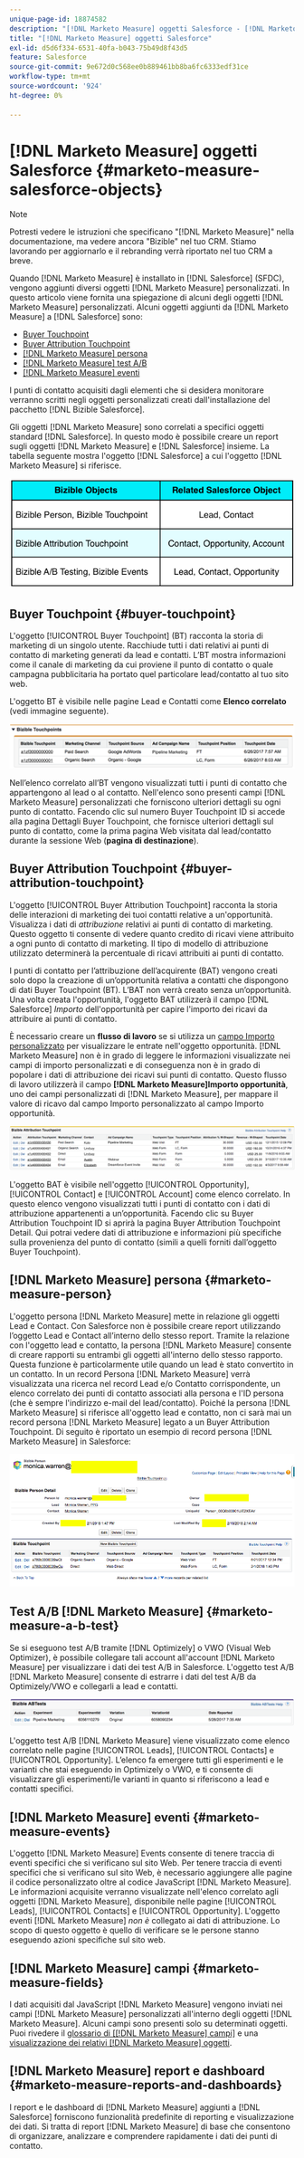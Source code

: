 ```yaml
---
unique-page-id: 18874582
description: "[!DNL Marketo Measure] oggetti Salesforce - [!DNL Marketo Measure]"
title: "[!DNL Marketo Measure] oggetti Salesforce"
exl-id: d5d6f334-6531-40fa-b043-75b49d8f43d5
feature: Salesforce
source-git-commit: 9e672d0c568ee0b889461bb8ba6fc6333edf31ce
workflow-type: tm+mt
source-wordcount: '924'
ht-degree: 0%

---
```


# [!DNL Marketo Measure] oggetti Salesforce {#marketo-measure-salesforce-objects}

>[!NOTE]
>
>Potresti vedere le istruzioni che specificano &quot;[!DNL Marketo Measure]&quot; nella documentazione, ma vedere ancora &quot;Bizible&quot; nel tuo CRM. Stiamo lavorando per aggiornarlo e il rebranding verrà riportato nel tuo CRM a breve.

Quando [!DNL Marketo Measure] è installato in [!DNL Salesforce] (SFDC), vengono aggiunti diversi oggetti [!DNL Marketo Measure] personalizzati. In questo articolo viene fornita una spiegazione di alcuni degli oggetti [!DNL Marketo Measure] personalizzati. Alcuni oggetti aggiunti da [!DNL Marketo Measure] a [!DNL Salesforce] sono:

* [Buyer Touchpoint](#touchpoint)
* [Buyer Attribution Touchpoint](#attribution)
* [[!DNL Marketo Measure] persona](#person)
* [[!DNL Marketo Measure] test A/B](#ab)
* [[!DNL Marketo Measure] eventi](#events)

I punti di contatto acquisiti dagli elementi che si desidera monitorare verranno scritti negli oggetti personalizzati creati dall&#39;installazione del pacchetto [!DNL Bizible Salesforce].

Gli oggetti [!DNL Marketo Measure] sono correlati a specifici oggetti standard [!DNL Salesforce]. In questo modo è possibile creare un report sugli oggetti [!DNL Marketo Measure] e [!DNL Salesforce] insieme. La tabella seguente mostra l&#39;oggetto [!DNL Salesforce] a cui l&#39;oggetto [!DNL Marketo Measure] si riferisce.

![](assets/1-1.png)

## Buyer Touchpoint {#buyer-touchpoint}

L&#39;oggetto [!UICONTROL Buyer Touchpoint] (BT) racconta la storia di marketing di un singolo utente. Racchiude tutti i dati relativi ai punti di contatto di marketing generati da lead e contatti. L’BT mostra informazioni come il canale di marketing da cui proviene il punto di contatto o quale campagna pubblicitaria ha portato quel particolare lead/contatto al tuo sito web.

L&#39;oggetto BT è visibile nelle pagine Lead e Contatti come **Elenco correlato** (vedi immagine seguente).

![](assets/2-1.png)

Nell’elenco correlato all’BT vengono visualizzati tutti i punti di contatto che appartengono al lead o al contatto. Nell&#39;elenco sono presenti campi [!DNL Marketo Measure] personalizzati che forniscono ulteriori dettagli su ogni punto di contatto. Facendo clic sul numero Buyer Touchpoint ID si accede alla pagina Dettagli Buyer Touchpoint, che fornisce ulteriori dettagli sul punto di contatto, come la prima pagina Web visitata dal lead/contatto durante la sessione Web (**pagina di destinazione**).

## Buyer Attribution Touchpoint {#buyer-attribution-touchpoint}

L&#39;oggetto [!UICONTROL Buyer Attribution Touchpoint] racconta la storia delle interazioni di marketing dei tuoi contatti relative a un&#39;opportunità. Visualizza i dati di *attribuzione* relativi ai punti di contatto di marketing. Questo oggetto ti consente di vedere quanto credito di ricavi viene attribuito a ogni punto di contatto di marketing. Il tipo di modello di attribuzione utilizzato determinerà la percentuale di ricavi attribuiti ai punti di contatto.

I punti di contatto per l’attribuzione dell’acquirente (BAT) vengono creati solo dopo la creazione di un’opportunità relativa a contatti che dispongono di dati Buyer Touchpoint (BT). L’BAT non verrà creato senza un’opportunità. Una volta creata l&#39;opportunità, l&#39;oggetto BAT utilizzerà il campo [!DNL Salesforce] *Importo* dell&#39;opportunità per capire l&#39;importo dei ricavi da attribuire ai punti di contatto.

È necessario creare un **flusso di lavoro** se si utilizza un [campo Importo personalizzato](/help/advanced-marketo-measure-features/custom-revenue-amount/using-a-custom-revenue-amount-field.md) per visualizzare le entrate nell&#39;oggetto opportunità. [!DNL Marketo Measure] non è in grado di leggere le informazioni visualizzate nei campi di importo personalizzati e di conseguenza non è in grado di popolare i dati di attribuzione dei ricavi sui punti di contatto. Questo flusso di lavoro utilizzerà il campo **[!DNL Marketo Measure]Importo opportunità**, uno dei campi personalizzati di [!DNL Marketo Measure], per mappare il valore di ricavo dal campo Importo personalizzato al campo Importo opportunità.

![](assets/3-1.png)

L&#39;oggetto BAT è visibile nell&#39;oggetto [!UICONTROL Opportunity], [!UICONTROL Contact] e [!UICONTROL Account] come elenco correlato. In questo elenco vengono visualizzati tutti i punti di contatto con i dati di attribuzione appartenenti a un’opportunità. Facendo clic su Buyer Attribution Touchpoint ID si aprirà la pagina Buyer Attribution Touchpoint Detail. Qui potrai vedere dati di attribuzione e informazioni più specifiche sulla provenienza del punto di contatto (simili a quelli forniti dall’oggetto Buyer Touchpoint).

## [!DNL Marketo Measure] persona {#marketo-measure-person}

L&#39;oggetto persona [!DNL Marketo Measure] mette in relazione gli oggetti Lead e Contact. Con Salesforce non è possibile creare report utilizzando l’oggetto Lead e Contact all’interno dello stesso report. Tramite la relazione con l&#39;oggetto lead e contatto, la persona [!DNL Marketo Measure] consente di creare rapporti su entrambi gli oggetti all&#39;interno dello stesso rapporto. Questa funzione è particolarmente utile quando un lead è stato convertito in un contatto. In un record Persona [!DNL Marketo Measure] verrà visualizzata una ricerca nel record Lead e/o Contatto corrispondente, un elenco correlato dei punti di contatto associati alla persona e l&#39;ID persona (che è sempre l&#39;indirizzo e-mail del lead/contatto). Poiché la persona [!DNL Marketo Measure] si riferisce all&#39;oggetto lead e contatto, non ci sarà mai un record persona [!DNL Marketo Measure] legato a un Buyer Attribution Touchpoint. Di seguito è riportato un esempio di record persona [!DNL Marketo Measure] in Salesforce:

![](assets/4.png)

## Test A/B [!DNL Marketo Measure] {#marketo-measure-a-b-test}

Se si eseguono test A/B tramite [!DNL Optimizely] o VWO (Visual Web Optimizer), è possibile collegare tali account all&#39;account [!DNL Marketo Measure] per visualizzare i dati dei test A/B in Salesforce. L&#39;oggetto test A/B [!DNL Marketo Measure] consente di estrarre i dati del test A/B da Optimizely/VWO e collegarli a lead e contatti.

![](assets/5.png)

L&#39;oggetto test A/B [!DNL Marketo Measure] viene visualizzato come elenco correlato nelle pagine [!UICONTROL Leads], [!UICONTROL Contacts] e [!UICONTROL Opportunity]. L’elenco fa emergere tutti gli esperimenti e le varianti che stai eseguendo in Optimizely o VWO, e ti consente di visualizzare gli esperimenti/le varianti in quanto si riferiscono a lead e contatti specifici.

## [!DNL Marketo Measure] eventi {#marketo-measure-events}

L&#39;oggetto [!DNL Marketo Measure] Events consente di tenere traccia di eventi specifici che si verificano sul sito Web. Per tenere traccia di eventi specifici che si verificano sul sito Web, è necessario aggiungere alle pagine il codice personalizzato oltre al codice JavaScript [!DNL Marketo Measure]. Le informazioni acquisite verranno visualizzate nell&#39;elenco correlato agli oggetti [!DNL Marketo Measure], disponibile nelle pagine [!UICONTROL Leads], [!UICONTROL Contacts] e [!UICONTROL Opportunity]. L&#39;oggetto eventi [!DNL Marketo Measure] *non è* collegato ai dati di attribuzione. Lo scopo di questo oggetto è quello di verificare se le persone stanno eseguendo azioni specifiche sul sito web.

## [!DNL Marketo Measure] campi {#marketo-measure-fields}

I dati acquisiti dal JavaScript [!DNL Marketo Measure] vengono inviati nei campi [!DNL Marketo Measure] personalizzati all&#39;interno degli oggetti [!DNL Marketo Measure]. Alcuni campi sono presenti solo su determinati oggetti. Puoi rivedere il [glossario di [[!DNL Marketo Measure] campi]](/help/introduction-to-marketo-measure/overview-resources/glossary-of-marketo-measure-fields.md) e una [visualizzazione dei relativi [!DNL Marketo Measure] oggetti](/help/configuration-and-setup/marketo-measure-and-salesforce/marketo-measure-object-and-field-taxonomy.md).

## [!DNL Marketo Measure] report e dashboard {#marketo-measure-reports-and-dashboards}

I report e le dashboard di [!DNL Marketo Measure] aggiunti a [!DNL Salesforce] forniscono funzionalità predefinite di reporting e visualizzazione dei dati. Si tratta di report [!DNL Marketo Measure] di base che consentono di organizzare, analizzare e comprendere rapidamente i dati dei punti di contatto.
